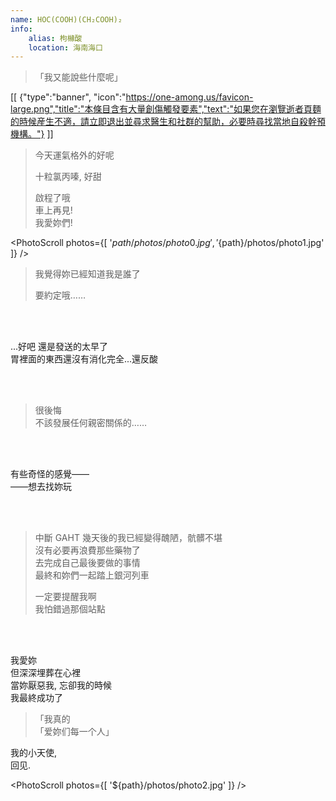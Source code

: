 ```yaml
---
name: HOC(COOH)(CH₂COOH)₂
info:
    alias: 枸櫞酸
    location: 海南海口
---
```


> 「我又能說些什麼呢」

[[ {"type":"banner", "icon":"https://one-among.us/favicon-large.png","title":"本條目含有大量創傷觸發要素","text":"如果您在瀏覽逝者頁麵的時候産生不適，請立即退出並尋求醫生和社群的幫助，必要時尋找當地自殺幹預機構。"} ]]

> 今天運氣格外的好呢
>
> 十粒氯丙嗪, 好甜
>
> 啟程了哦  
> 車上再見!  
> 我愛妳們!  

<PhotoScroll photos={[ '${path}/photos/photo0.jpg', '${path}/photos/photo1.jpg' ]} />

> 我覺得妳已經知道我是誰了  
>
> 要約定哦……  

<br /><br />

...好吧 還是發送的太早了  
胃裡面的東西還沒有消化完全...還反酸  

<br /><br />

> 很後悔  
> 不該發展任何親密關係的……  

<br /><br />

有些奇怪的感覺——  
——想去找妳玩

<br /><br />

> 中斷 GAHT 幾天後的我已經變得醜陋，骯髒不堪  
> 沒有必要再浪費那些藥物了  
> 去完成自己最後要做的事情  
> 最終和妳們一起踏上銀河列車  
> 
> 一定要提醒我啊  
> 我怕錯過那個站點

<br /><br />

我愛妳  
但深深埋葬在心裡  
當妳厭惡我, 忘卻我的時候  
我最終成功了  

<div style="min-height: 20vh" />

> 「我真的  
> 「爱妳们每一个人」

我的小天使,   
回见.  

<PhotoScroll photos={[ '${path}/photos/photo2.jpg' ]} />
